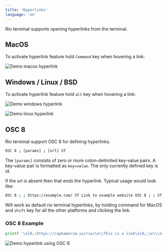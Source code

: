 ```yaml
---
title: 'Hyperlinks'
language: 'en'
---
```


Rio terminal supports opening hyperlinks from the terminal.

## MacOS

To activate hyperlink feature hold `Command` key when hovering a link:

![Demo macos hyperlink](/assets/features/demo-hyperlink-macos.gif)

## Windows / Linux / BSD

To activate hyperlink feature hold `alt` key when hovering a link:

![Demo windows hyperlink](/assets/features/demo-hyperlink-windows.png)

![Demo linux hyperlink](/assets/features/demo-hyperlink-linux.png)

## OSC 8

Rio terminal support OSC 8 for defining hyperlinks.

```bash
OSC 8 ; [params] ; [url] ST
```

The `[params]` consists of zero or more colon-delimited key-value pairs. A key-value pair is formatted as `key=value`. The only currently defined key is id.

If the url is absent then that ends the hyperlink. Typical usage would look like:

```bash
OSC 8 ; ; https://example.com/ ST Link to example website OSC 8 ; ; ST
```

Will work as default rio terminal hyperlinks, by holding command for MacOS and `shift` key for all the other platforms and clicking the link.

### OSC 8 Example

```bash
printf '\e]8;;https://raphamorim.io/rio/\e\\This is a link\e]8;;\e\\\n'
```

![Demo hyperlink using OSC 8](/assets/features/demo-hyperlink-osc-8.png)

